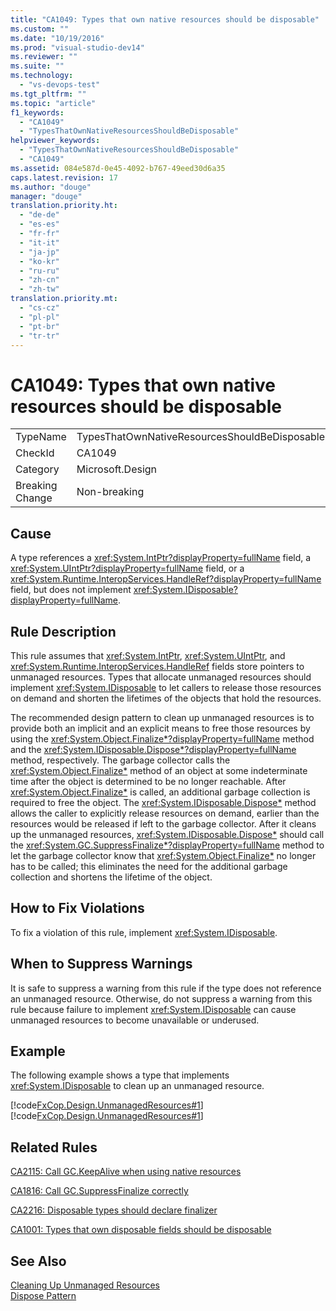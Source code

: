 ```yaml
---
title: "CA1049: Types that own native resources should be disposable"
ms.custom: ""
ms.date: "10/19/2016"
ms.prod: "visual-studio-dev14"
ms.reviewer: ""
ms.suite: ""
ms.technology: 
  - "vs-devops-test"
ms.tgt_pltfrm: ""
ms.topic: "article"
f1_keywords: 
  - "CA1049"
  - "TypesThatOwnNativeResourcesShouldBeDisposable"
helpviewer_keywords: 
  - "TypesThatOwnNativeResourcesShouldBeDisposable"
  - "CA1049"
ms.assetid: 084e587d-0e45-4092-b767-49eed30d6a35
caps.latest.revision: 17
ms.author: "douge"
manager: "douge"
translation.priority.ht: 
  - "de-de"
  - "es-es"
  - "fr-fr"
  - "it-it"
  - "ja-jp"
  - "ko-kr"
  - "ru-ru"
  - "zh-cn"
  - "zh-tw"
translation.priority.mt: 
  - "cs-cz"
  - "pl-pl"
  - "pt-br"
  - "tr-tr"
---
```

# CA1049: Types that own native resources should be disposable
|||  
|-|-|  
|TypeName|TypesThatOwnNativeResourcesShouldBeDisposable|  
|CheckId|CA1049|  
|Category|Microsoft.Design|  
|Breaking Change|Non-breaking|  
  
## Cause  
 A type references a <xref:System.IntPtr?displayProperty=fullName> field, a <xref:System.UIntPtr?displayProperty=fullName> field, or a <xref:System.Runtime.InteropServices.HandleRef?displayProperty=fullName> field, but does not implement <xref:System.IDisposable?displayProperty=fullName>.  
  
## Rule Description  
 This rule assumes that <xref:System.IntPtr>, <xref:System.UIntPtr>, and <xref:System.Runtime.InteropServices.HandleRef> fields store pointers to unmanaged resources. Types that allocate unmanaged resources should implement <xref:System.IDisposable> to let callers to release those resources on demand and shorten the lifetimes of the objects that hold the resources.  
  
 The recommended design pattern to clean up unmanaged resources is to provide both an implicit and an explicit means to free those resources by using the <xref:System.Object.Finalize*?displayProperty=fullName> method and the <xref:System.IDisposable.Dispose*?displayProperty=fullName> method, respectively. The garbage collector calls the <xref:System.Object.Finalize*> method of an object at some indeterminate time after the object is determined to be no longer reachable. After <xref:System.Object.Finalize*> is called, an additional garbage collection is required to free the object. The <xref:System.IDisposable.Dispose*> method allows the caller to explicitly release resources on demand, earlier than the resources would be released if left to the garbage collector. After it cleans up the unmanaged resources, <xref:System.IDisposable.Dispose*> should call the <xref:System.GC.SuppressFinalize*?displayProperty=fullName> method to let the garbage collector know that <xref:System.Object.Finalize*> no longer has to be called; this eliminates the need for the additional garbage collection and shortens the lifetime of the object.  
  
## How to Fix Violations  
 To fix a violation of this rule, implement <xref:System.IDisposable>.  
  
## When to Suppress Warnings  
 It is safe to suppress a warning from this rule if the type does not reference an unmanaged resource. Otherwise, do not suppress a warning from this rule because failure to implement <xref:System.IDisposable> can cause unmanaged resources to become unavailable or underused.  
  
## Example  
 The following example shows a type that implements <xref:System.IDisposable> to clean up an unmanaged resource.  
  
 [!code[FxCop.Design.UnmanagedResources#1](../code-quality/codesnippet/CSharp/ca1049--types-that-own-native-resources-should-be-disposable_1.cs)]
[!code[FxCop.Design.UnmanagedResources#1](../code-quality/codesnippet/VisualBasic/ca1049--types-that-own-native-resources-should-be-disposable_1.vb)]  
  
## Related Rules  
 [CA2115: Call GC.KeepAlive when using native resources](../code-quality/ca2115--call-gc.keepalive-when-using-native-resources.md)  
  
 [CA1816: Call GC.SuppressFinalize correctly](../code-quality/ca1816--call-gc.suppressfinalize-correctly.md)  
  
 [CA2216: Disposable types should declare finalizer](../code-quality/ca2216--disposable-types-should-declare-finalizer.md)  
  
 [CA1001: Types that own disposable fields should be disposable](../code-quality/ca1001--types-that-own-disposable-fields-should-be-disposable.md)  
  
## See Also  
 [Cleaning Up Unmanaged Resources](../Topic/Cleaning%20Up%20Unmanaged%20Resources.md)   
 [Dispose Pattern](../Topic/Dispose%20Pattern.md)